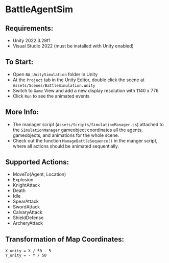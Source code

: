 # BattleAgentSim

## Requirements:  
- Unity 2022.3.29f1
- Visual Studio 2022 (must be installed with Unity enabled)


## To Start: 
- Open `BA_UnitySimulation` folder in Unity
- At the `Project` tab in the Unity Editor, double click the scene at `Assets/Scenes/BattleSimulation.unity`
- Switch to `Game` View and add a new display resolution with 1140 x 776
- Click `Run` to see the animated events

## More Info:
- The manager script (`Assets/Scripts/SimulationManager.cs`) attached to the `SimulationManager` gameobject coordinates all the agents, gameobjects, and animations for the whole scene. 
- Check out the function `ManageBattleSequence()` in the manger script, where all actions should be animated sequentially.

## Supported Actions:
- MoveTo(Agent, Location)
- Explosion
- KnightAttack
- Death
- Idle
- SpearAttack
- SwordAttack
- CalvaryAttack
- ShieldDefense
- ArcheryAttack

## Transformation of Map Coordinates:  
```
X_unity = X / 50 - 5
Y_unity = - Y / 50
```



